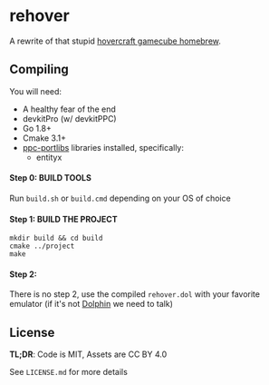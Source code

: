 # rehover

A rewrite of that stupid [hovercraft gamecube homebrew](https://github.com/hoverguys/hovercraft-old).

## Compiling

You will need:
- A healthy fear of the end
- devkitPro (w/ devkitPPC)
- Go 1.8+
- Cmake 3.1+
- [ppc-portlibs](https://github.com/Hamcha/ppc-portlibs) libraries installed, specifically:
    - entityx

#### Step 0: BUILD TOOLS
Run `build.sh` or `build.cmd` depending on your OS of choice

#### Step 1: BUILD THE PROJECT
```
mkdir build && cd build
cmake ../project
make
```

#### Step 2:
There is no step 2, use the compiled `rehover.dol` with your favorite emulator (if it's not [Dolphin](https://dolphin-emu.org/) we need to talk)

## License

**TL;DR**: Code is MIT, Assets are CC BY 4.0

See `LICENSE.md` for more details

